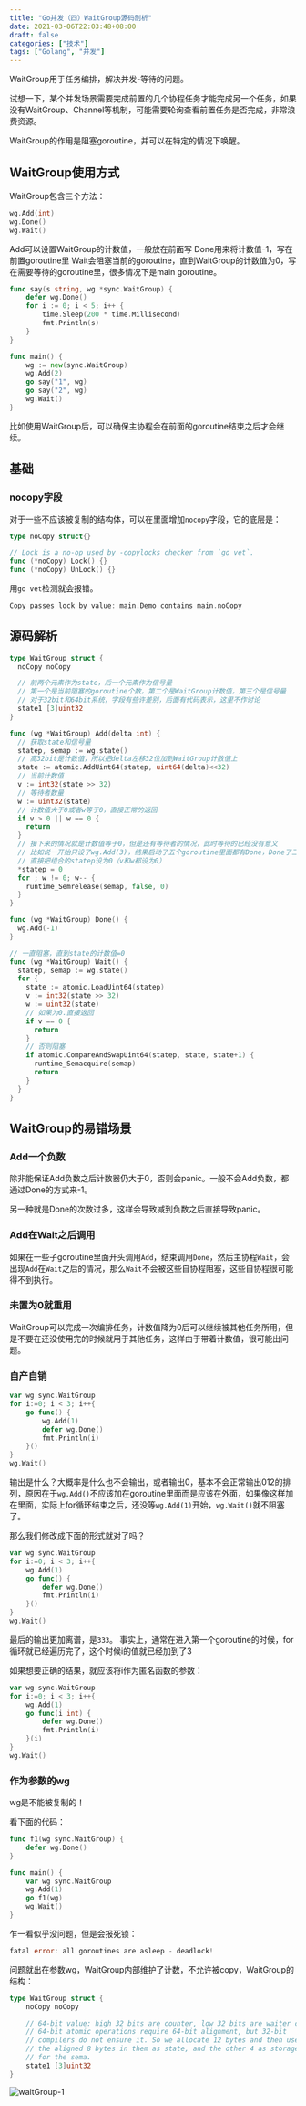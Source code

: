```yaml
---
title: "Go并发（四）WaitGroup源码剖析"
date: 2021-03-06T22:03:48+08:00
draft: false
categories: ["技术"]
tags: ["Golang", "并发"]
---
```


WaitGroup用于任务编排，解决并发-等待的问题。

试想一下，某个并发场景需要完成前置的几个协程任务才能完成另一个任务，如果没有WaitGroup、Channel等机制，可能需要轮询查看前置任务是否完成，非常浪费资源。

WaitGroup的作用是阻塞goroutine，并可以在特定的情况下唤醒。

## WaitGroup使用方式

WaitGroup包含三个方法：

```go
wg.Add(int)
wg.Done()
wg.Wait()
```

Add可以设置WaitGroup的计数值，一般放在前面写
Done用来将计数值-1，写在前置goroutine里
Wait会阻塞当前的goroutine，直到WaitGroup的计数值为0，写在需要等待的goroutine里，很多情况下是main goroutine。


```go
func say(s string, wg *sync.WaitGroup) {
    defer wg.Done()
    for i := 0; i < 5; i++ {
        time.Sleep(200 * time.Millisecond)
        fmt.Println(s)
    }
}

func main() {
    wg := new(sync.WaitGroup)
    wg.Add(2)
    go say("1", wg)
    go say("2", wg)
    wg.Wait()
}
```

比如使用WaitGroup后，可以确保主协程会在前面的goroutine结束之后才会继续。

## 基础

### nocopy字段

对于一些不应该被复制的结构体，可以在里面增加`nocopy`字段，它的底层是：

```go
type noCopy struct{}

// Lock is a no-op used by -copylocks checker from `go vet`.
func (*noCopy) Lock() {}
func (*noCopy) UnLock() {}
```

用`go vet`检测就会报错。

```go
Copy passes lock by value: main.Demo contains main.noCopy
```

## 源码解析

```go
type WaitGroup struct {
  noCopy noCopy

  // 前两个元素作为state，后一个元素作为信号量
  // 第一个是当前阻塞的goroutine个数，第二个是WaitGroup计数值，第三个是信号量
  // 对于32bit和64bit系统，字段有些许差别，后面有代码表示，这里不作讨论
  state1 [3]uint32
}
```

```go
func (wg *WaitGroup) Add(delta int) {
  // 获取state和信号量
  statep, semap := wg.state()
  // 高32bit是计数值，所以把delta左移32位加到WaitGroup计数值上
  state := atomic.AddUint64(statep, uint64(delta)<<32)
  // 当前计数值
  v := int32(state >> 32)
  // 等待者数量
  w := uint32(state)
  // 计数值大于0或者w等于0，直接正常的返回
  if v > 0 || w == 0 {
    return
  }
  // 接下来的情况就是计数值等于0，但是还有等待者的情况，此时等待的已经没有意义
  // 比如说一开始只设了wg.Add(3)，结果启动了五个goroutine里面都有Done，Done了三次之后，剩下的两个协程不会等它们执行完了。
  // 直接把组合的statep设为0（v和w都设为0）
  *statep = 0
  for ; w != 0; w-- {
    runtime_Semrelease(semap, false, 0)
  }
}
```

```go
func (wg *WaitGroup) Done() {
  wg.Add(-1)
}
```

```go
// 一直阻塞，直到state的计数值=0
func (wg *WaitGroup) Wait() {
  statep, semap := wg.state()
  for {
    state := atomic.LoadUint64(statep)
    v := int32(state >> 32)
    w := uint32(state)
    // 如果为0.直接返回
    if v == 0 {
      return
    }
    // 否则阻塞
    if atomic.CompareAndSwapUint64(statep, state, state+1) {
      runtime_Semacquire(semap)
      return
    }
  }
}
```

## WaitGroup的易错场景

### Add一个负数

除非能保证Add负数之后计数器仍大于0，否则会panic。一般不会Add负数，都通过Done的方式来-1。

另一种就是Done的次数过多，这样会导致减到负数之后直接导致panic。

### Add在Wait之后调用

如果在一些子goroutine里面开头调用`Add`，结束调用`Done`，然后主协程`Wait`，会出现`Add`在`Wait`之后的情况，那么`Wait`不会被这些自协程阻塞，这些自协程很可能得不到执行。

### 未置为0就重用

WaitGroup可以完成一次编排任务，计数值降为0后可以继续被其他任务所用，但是不要在还没使用完的时候就用于其他任务，这样由于带着计数值，很可能出问题。

### 自产自销

```go
var wg sync.WaitGroup
for i:=0; i < 3; i++{
    go func() {
        wg.Add(1)
        defer wg.Done()
        fmt.Println(i)
    }()
}
wg.Wait()
```
输出是什么？大概率是什么也不会输出，或者输出0，基本不会正常输出012的排列，原因在于`wg.Add()`不应该加在goroutine里面而是应该在外面，如果像这样加在里面，实际上for循环结束之后，还没等`wg.Add(1)`开始，`wg.Wait()`就不阻塞了。

那么我们修改成下面的形式就对了吗？

```go
var wg sync.WaitGroup
for i:=0; i < 3; i++{
    wg.Add(1)
    go func() {
        defer wg.Done()
        fmt.Println(i)
    }()
}
wg.Wait()
```

最后的输出更加离谱，是`333`。
事实上，通常在进入第一个goroutine的时候，for循环就已经遍历完了，这个时候i的值就已经加到了3

如果想要正确的结果，就应该将i作为匿名函数的参数：

```go
var wg sync.WaitGroup
for i:=0; i < 3; i++{
    wg.Add(1)
    go func(i int) {
        defer wg.Done()
        fmt.Println(i)
    }(i)
}
wg.Wait()
```

### 作为参数的wg

wg是不能被复制的！

看下面的代码：

```go
func f1(wg sync.WaitGroup) {
    defer wg.Done()
}

func main() {
    var wg sync.WaitGroup
    wg.Add(1)
    go f1(wg)
    wg.Wait()
}
```

乍一看似乎没问题，但是会报死锁：
```go
fatal error: all goroutines are asleep - deadlock!
```

问题就出在参数wg，WaitGroup内部维护了计数，不允许被copy，WaitGroup的结构：

```go
type WaitGroup struct {
	noCopy noCopy

	// 64-bit value: high 32 bits are counter, low 32 bits are waiter count.
	// 64-bit atomic operations require 64-bit alignment, but 32-bit
	// compilers do not ensure it. So we allocate 12 bytes and then use
	// the aligned 8 bytes in them as state, and the other 4 as storage
	// for the sema.
	state1 [3]uint32
}
```

![waitGroup-1](https://res.cloudinary.com/dbmkzs2ez/image/upload/v1646219952/waitGroup-1.jpg)
